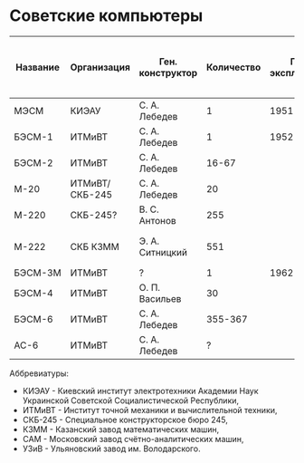 Советские компьютеры
====================

|Название|Организация   |Ген. конструктор|Количество|Годы эксплуатации|Завод-изготовитель|Годы производства  |Элементная база|Архитектура |Быстродействие, оп/с|Площадь, кв. м.|Потребляемая мощность, кВт|Разрядность слова|Фиксированная запятая|Плавающая запятая|Система команд|Разрядность команд|Количество команд|Объём оперативной памяти (комнад/данных)|
|--------|--------------|----------------|----------|-----------------|------------------|-------------------|---------------|------------|--------------------|---------------|--------------------------|-----------------|---------------------|-----------------|--------------|------------------|-----------------|----------------------------------------|
|МЭСМ    |КИЭАУ         |С. А. Лебедев   |1         |1951-1959        |                  |                   |Лампы          |Гарвардская |50                  |60             |25                        |17               |16+1                 |                 |Трёхадресная  |20                |                 |63/31                                   |
|БЭСМ-1  |ИТМиВТ        |С. А. Лебедев   |1         |1952-1960        |                  |                   |Лампы          |Принстонская|2000,8000-10000     |100            |30                        |39               |                     |32+1+5+1         |Трёхадресная  |39                |                 |1024,2048                               |
|БЭСМ-2  |ИТМиВТ        |С. А. Лебедев   |16-67     |                 |                  |1957-1962          |Лампы          |Принстонская|8000-10000          |170            |35                        |39               |                     |32+1+5+1         |Трёхадресная  |39                |                 |2048                                    |
|М-20    |ИТМиВТ/СКБ-245|С. А. Лебедев   |20        |                 |КЗММ,САМ          |1959-1964          |Лампы          |Принстонская|20000               |170-200        |50                        |45               |                     |36+1+7+1         |Трёхадресная  |45                |                 |4096                                    |
|М-220   |СКБ-245?      |В. С. Антонов   |255       |                 |КЗММ              |1967-1970          |Транзисторы    |Принстонская|27000               |100            |20                        |45               |                     |36+1+7+1         |Трёхадресная  |45+2              |                 |4096-16384                              |
|М-222   |СКБ КЗММ      |Э. А. Ситницкий |551       |                 |КЗММ              |1970-1973,1976-1978|Транзисторы    |Принстонская|40000               |80             |?                         |45               |                     |36+1+7+1         |Трёхадресная  |45                |                 |8192-32768                              |
|БЭСМ-3М |ИТМиВТ        |?               |1         |1962-1963        |                  |                   |Транзисторы    |Принстонская|20000               |60             |7                         |45               |                     |36+1+7+1         |Трёхадресная  |45                |                 |4096                                    |
|БЭСМ-4  |ИТМиВТ        |О. П. Васильев  |30        |                 |УЗиВ              |1962-1966          |Транзисторы    |Принстонская|18000-40000         |65             |8                         |45               |                     |36+1+7+1         |Трёхадресная  |45                |                 |4096-8192,16384?                        |
|БЭСМ-6  |ИТМиВТ        |С. А. Лебедев   |355-367   |                 |                  |1968-1987          |Транзисторы    |Принстонская|1000000             |?              |?                         |48               |                     |40+1+6+1         |Одноадресная  |24                |                 |65536-131072                            |
|АС-6    |ИТМиВТ        |С. А. Лебедев   |?         |                 |                  |?                  |Транзисторы    |Принстонская|1500000             |?              |?                         |48               |                     |40+1+6+1         |Одноадресная  |24                |                 |?                                       |

Аббревиатуры:

* КИЭАУ - Киевский институт электротехники Академии Наук Украинской Советской Социалистической Республики,
* ИТМиВТ - Институт точной механики и вычислительной техники,
* СКБ-245 - Специальное конструкторское бюро 245,
* КЗММ - Казанский завод математических машин,
* САМ - Московский завод счётно-аналитических машин,
* УЗиВ - Ульяновский завод им. Володарского.
